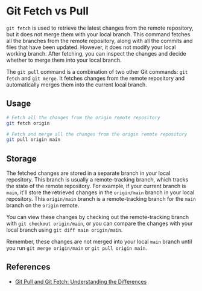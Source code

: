 # Git Fetch vs Pull

`git fetch` is used to retrieve the latest changes from the remote repository, but it does not merge them with your local branch. This command fetches all the branches from the remote repository, along with all the commits and files that have been updated. However, it does not modify your local working branch. After fetching, you can inspect the changes and decide whether to merge them into your local branch.

The `git pull` command is a combination of two other Git commands: `git fetch` and `git merge`. It fetches changes from the remote repository and automatically merges them into the current local branch.

## Usage

```sh
# Fetch all the changes from the origin remote repository
git fetch origin

# Fetch and merge all the changes from the origin remote repository
git pull origin main
```

## Storage

The fetched changes are stored in a separate branch in your local repository. This branch is usually a remote-tracking branch, which tracks the state of the remote repository. For example, if your current branch is `main`, it'll store the retrieved changes in the `origin/main` branch in your local repository. This `origin/main` branch is a remote-tracking branch for the `main` branch on the `origin` remote.

You can view these changes by checking out the remote-tracking branch with `git checkout origin/main`, or you can compare the changes with your local branch using `git diff main origin/main`.

Remember, these changes are not merged into your local `main` branch until you run `git merge origin/main` or `git pull origin main`.

## References

* [Git Pull and Git Fetch: Understanding the Differences](https://www.linkedin.com/pulse/git-pull-fetch-understanding-differences-your-devops-guide/)
